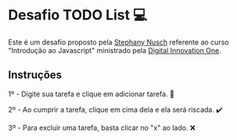 # Desafio TODO List :computer:

Este é um desafio proposto pela [Stephany Nusch](https://github.com/stebsnusch) referente ao curso "Introdução ao Javascript" ministrado pela [Digital Innovation One](https://digitalinnovation.one/).

## Instruções 

1º - Digite sua tarefa e clique em adicionar tarefa. :rocket:  

2º - Ao cumprir a tarefa, clique em cima dela e ela será riscada. :heavy_check_mark:

3º - Para excluir uma tarefa, basta clicar no "x" ao lado. :x:
